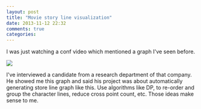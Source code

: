 ```yaml
---
layout: post
title: "Movie story line visualization"
date: 2013-11-12 22:32
comments: true
categories: 
---
```


I was just watching a conf video which mentioned a graph I've seen before.

![](http://imgs.xkcd.com/comics/movie_narrative_charts.png)

I've interviewed a candidate from a research department of that company. He showed me this graph and said his project was about automatically generating store line graph like this. Use algorithms like DP, to re-order and group the character lines, reduce cross point count, etc. Those ideas make sense to me.
